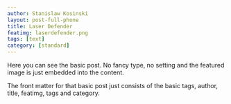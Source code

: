 ```yaml
---
author: Stanislaw Kosinski
layout: post-full-phone
title: Laser Defender
featimg: laserdefender.png
tags: [text]
category: [standard]
---
```

Here you can see the basic post. No fancy type, no setting and the featured image is just embedded into the content.

The front matter for that basic post just consists of the basic tags, author, title, featimg, tags and category.
